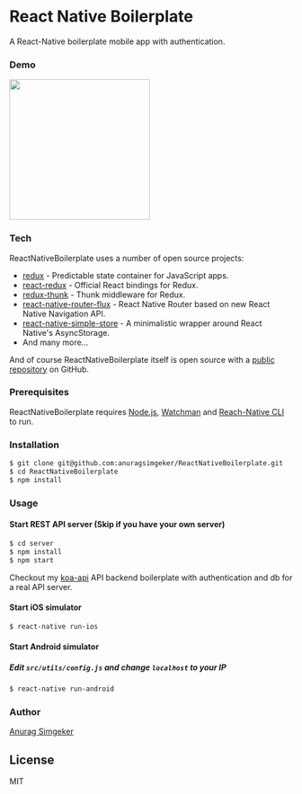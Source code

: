 # React Native Boilerplate

A React-Native boilerplate mobile app with authentication.

### Demo
<img width=250 src="https://cloud.githubusercontent.com/assets/1322724/21243823/75fca1a8-c2cf-11e6-93a2-53427e16f405.gif">


### Tech

ReactNativeBoilerplate uses a number of open source projects:

* [redux] - Predictable state container for JavaScript apps.
* [react-redux] - Official React bindings for Redux.
* [redux-thunk] - Thunk middleware for Redux.
* [react-native-router-flux] - React Native Router based on new React Native Navigation API.
* [react-native-simple-store] - A minimalistic wrapper around React Native's AsyncStorage.
* And many more&hellip;

And of course ReactNativeBoilerplate itself is open source with a [public repository][ReactNativeBoilerplate] on GitHub.

### Prerequisites

ReactNativeBoilerplate requires [Node.js](https://nodejs.org/),  [Watchman](https://facebook.github.io/watchman/) and [Reach-Native CLI](https://facebook.github.io/react-native/docs/getting-started.html#content) to run.

### Installation

```sh
$ git clone git@github.com:anuragsimgeker/ReactNativeBoilerplate.git
$ cd ReactNativeBoilerplate
$ npm install
```

### Usage

#### Start REST API server (Skip if you have your own server)
```sh
$ cd server
$ npm install
$ npm start
```

Checkout my [koa-api] API backend boilerplate with authentication and db for a real API server.

#### Start iOS simulator
```sh
$ react-native run-ios
```

#### Start Android simulator
##### Edit ```src/utils/config.js``` and change ```localhost``` to your IP
```sh
$ react-native run-android
```

### Author
[Anurag Simgeker](https://github.com/anuragsimgeker)


License
----

MIT

[//]: # (These are reference links used in the body of this note and get stripped out when the markdown processor does its job. There is no need to format nicely because it shouldn't be seen. Thanks SO - http://stackoverflow.com/questions/4823468/store-comments-in-markdown-syntax)


   [redux]: <http://redux.js.org/>
   [react-native-router-flux]: <https://github.com/aksonov/react-native-router-flux>
   [react-redux]: <https://github.com/reactjs/react-redux>
   [react-native-simple-store]: <https://github.com/jasonmerino/react-native-simple-store>
   [redux-thunk]: <https://github.com/gaearon/redux-thunk>
   [ReactNativeBoilerplate]: <https://github.com/anuragsimgeker/ReactNativeBoilerplate>
   [koa-api]: <https://github.com/anuragsimgeker/koa-api>
